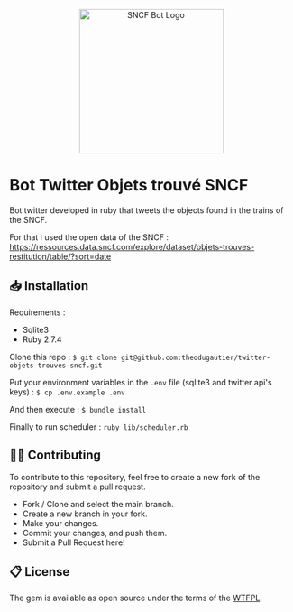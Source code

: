 <p align="center">
  <a href="https://marketplace.visualstudio.com/items?itemName=LeonardSSH.vscord" target="_blank" rel="noopener noreferrer">
    <img width="256" src="https://imgur.com/d0LOjFS" alt="SNCF Bot Logo">
  </a>
</p>

# Bot Twitter Objets trouvé SNCF

Bot twitter developed in ruby that tweets the objects found in the trains of the SNCF.

For that I used the open data of the SNCF : https://ressources.data.sncf.com/explore/dataset/objets-trouves-restitution/table/?sort=date

## 📥 Installation

Requirements :
- Sqlite3
- Ruby 2.7.4

Clone this repo :
`$ git clone git@github.com:theodugautier/twitter-objets-trouves-sncf.git`

Put your environment variables in the `.env` file (sqlite3 and twitter api's keys) :
`$ cp .env.example .env`

And then execute :
`$ bundle install`

Finally to run scheduler :
`ruby lib/scheduler.rb`

## 👨‍💻 Contributing

To contribute to this repository, feel free to create a new fork of the repository and submit a pull request.
- Fork / Clone and select the main branch.
- Create a new branch in your fork.
- Make your changes.
- Commit your changes, and push them.
- Submit a Pull Request here!

## 📋 License

The gem is available as open source under the terms of the [WTFPL](http://www.wtfpl.net/).
